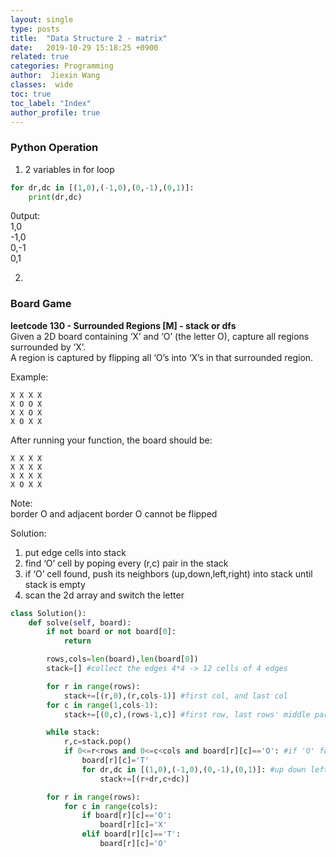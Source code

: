```yaml
---
layout: single
type: posts
title:  "Data Structure 2 - matrix"
date:   2019-10-29 15:18:25 +0900
related: true
categories: Programming
author:  Jiexin Wang
classes:  wide
toc: true
toc_label: "Index"
author_profile: true
---
```


### Python Operation  
1. 2 variables in for loop  

```python
for dr,dc in [(1,0),(-1,0),(0,-1),(0,1)]:  
    print(dr,dc)

```
0utput:  
1,0  
-1,0   
0,-1  
0,1  

2.  

### Board Game
**leetcode 130 - Surrounded Regions [M] - stack or dfs**  
Given a 2D board containing ‘X’ and ‘O’ (the letter O), capture all regions surrounded by ‘X’.  
A region is captured by flipping all ‘O’s into ‘X’s in that surrounded region.  

Example:  

    X X X X
    X O O X
    X X O X
    X O X X

After running your function, the board should be:  

    X X X X
    X X X X
    X X X X
    X O X X

Note:  
border O and adjacent border O cannot be flipped  

Solution:  

1. put edge cells into stack  
2. find ‘O’ cell by poping every (r,c) pair in the stack
3. if ‘O’ cell found, push its neighbors (up,down,left,right) into stack until stack is empty
4. scan the 2d array and switch the letter  

```python
class Solution():
    def solve(self, board):
        if not board or not board[0]:
            return

        rows,cols=len(board),len(board[0])
        stack=[] #collect the edges 4*4 -> 12 cells of 4 edges

        for r in range(rows):
            stack+=[(r,0),(r,cols-1)] #first col, and last col
        for c in range(1,cols-1):
            stack+=[(0,c),(rows-1,c)] #first row, last rows' middle part

        while stack:
            r,c=stack.pop()
            if 0<=r<rows and 0<=c<cols and board[r][c]=='O': #if 'O' found, put its neighbour into stack as well
                board[r][c]='T'
                for dr,dc in [(1,0),(-1,0),(0,-1),(0,1)]: #up down left right
                    stack+=[(r+dr,c+dc)]

        for r in range(rows):
            for c in range(cols):
                if board[r][c]=='O':
                    board[r][c]='X'
                elif board[r][c]=='T':
                    board[r][c]='O'              
```
